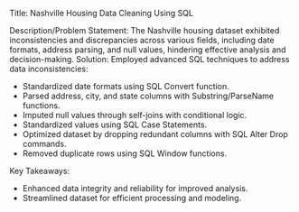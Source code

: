 Title: Nashville Housing Data Cleaning Using SQL

Description/Problem Statement: The Nashville housing dataset exhibited inconsistencies and discrepancies across various fields, including date formats, address parsing, and null values, hindering effective analysis and decision-making.
Solution:
Employed advanced SQL techniques to address data inconsistencies:
- Standardized date formats using SQL Convert function.
- Parsed address, city, and state columns with Substring/ParseName functions.
- Imputed null values through self-joins with conditional logic.
- Standardized values using SQL Case Statements.
- Optimized dataset by dropping redundant columns with SQL Alter Drop commands.
- Removed duplicate rows using SQL Window functions.

Key Takeaways:
- Enhanced data integrity and reliability for improved analysis.
- Streamlined dataset for efficient processing and modeling.
